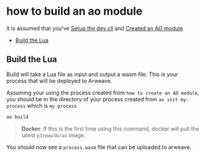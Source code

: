# how to build an ao module

It is assumed that you've [Setup the dev cli](./how-to-setup-the-dev-cli.md) and [Created an AO module](./how-to-create-an-ao-module.md)

<!-- toc -->

- [Build the Lua](#build-the-lua)

<!-- tocstop -->

## Build the Lua

Build will take a Lua file as input and output a wasm file.  This is your process that will be deployed to Arweave.

Assuming your using the process created from `how to create an AO module`, you should be in the directory of your process created from `ao init my-process` which is `my-process`

```zsh
ao build
```

> **Docker**: If this is the first time using this command, docker will pull the latest `p3rmaw3b/ao` image.

You should now see a `process.wasm` file that can be uploaded to arweave.